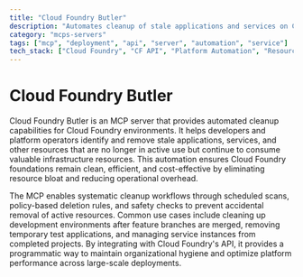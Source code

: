 ```yaml
---
title: "Cloud Foundry Butler"
description: "Automates cleanup of stale applications and services on Cloud Foundry foundations to maintain efficiency and reduce resource waste."
category: "mcps-servers"
tags: ["mcp", "deployment", "api", "server", "automation", "service"]
tech_stack: ["Cloud Foundry", "CF API", "Platform Automation", "Resource Management", "Infrastructure Cleanup"]
---
```


# Cloud Foundry Butler

Cloud Foundry Butler is an MCP server that provides automated cleanup capabilities for Cloud Foundry environments. It helps developers and platform operators identify and remove stale applications, services, and other resources that are no longer in active use but continue to consume valuable infrastructure resources. This automation ensures Cloud Foundry foundations remain clean, efficient, and cost-effective by eliminating resource bloat and reducing operational overhead.

The MCP enables systematic cleanup workflows through scheduled scans, policy-based deletion rules, and safety checks to prevent accidental removal of active resources. Common use cases include cleaning up development environments after feature branches are merged, removing temporary test applications, and managing service instances from completed projects. By integrating with Cloud Foundry's API, it provides a programmatic way to maintain organizational hygiene and optimize platform performance across large-scale deployments.
